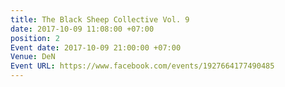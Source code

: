 ```yaml
---
title: The Black Sheep Collective Vol. 9
date: 2017-10-09 11:08:00 +07:00
position: 2
Event date: 2017-10-09 21:00:00 +07:00
Venue: DeN
Event URL: https://www.facebook.com/events/1927664177490485
---
```


